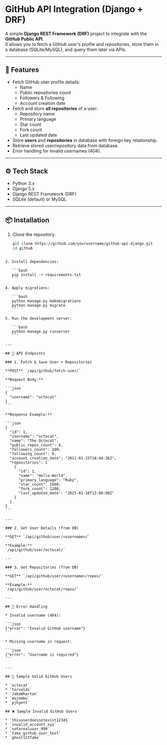 

# GitHub API Integration (Django + DRF)

A simple **Django REST Framework (DRF)** project to integrate with the **GitHub Public API**.  
It allows you to fetch a GitHub user's profile and repositories, store them in a database (SQLite/MySQL), and query them later via APIs.

---

## 🚀 Features
- Fetch GitHub user profile details:
  - Name  
  - Public repositories count  
  - Followers & Following  
  - Account creation date  
- Fetch and store **all repositories** of a user:
  - Repository name  
  - Primary language  
  - Star count  
  - Fork count  
  - Last updated date  
- Store **users** and **repositories** in database with foreign key relationship.
- Retrieve stored user/repository data from database.
- Error handling for invalid usernames (404).

---

## ⚙️ Tech Stack
- Python 3.x
- Django 5.x
- Django REST Framework (DRF)
- SQLite (default) or MySQL

---

## 📦 Installation

1. Clone the repository:
   ```bash
   git clone https://github.com/yourusername/github-api-django.git
   cd github
````

3. Install dependencies:

   ```bash
   pip install -r requirements.txt
   ```

4. Apply migrations:

   ```bash
   python manage.py makemigrations
   python manage.py migrate
   ```

5. Run the development server:

   ```bash
   python manage.py runserver
   ```

---

## 🔗 API Endpoints

### 1. Fetch & Save User + Repositories

**POST** `/api/github/fetch-user/`

**Request Body:**

```json
{
  "username": "octocat"
}
```

**Response Example:**

```json
{
  "id": 1,
  "username": "octocat",
  "name": "The Octocat",
  "public_repos_count": 8,
  "followers_count": 100,
  "following_count": 0,
  "account_creation_date": "2011-01-25T18:44:36Z",
  "repositories": [
    {
      "id": 1,
      "name": "Hello-World",
      "primary_language": "Ruby",
      "star_count": 1600,
      "fork_count": 1200,
      "last_updated_date": "2025-01-10T12:00:00Z"
    }
  ]
}
```

---

### 2. Get User Details (from DB)

**GET** `/api/github/user/<username>/`

**Example:**
`/api/github/user/octocat/`

---

### 3. Get Repositories (from DB)

**GET** `/api/github/user/<username>/repos/`

**Example:**
`/api/github/user/octocat/repos/`

---

## 🛑 Error Handling

* Invalid username (404):

```json
{"error": "Invalid GitHub username"}
```

* Missing username in request:

```json
{"error": "Username is required"}
```

---

## 🧪 Sample Valid GitHub Users

* `octocat`
* `torvalds`
* `JakeWharton`
* `mojombo`
* `pjhyett`

## ❌ Sample Invalid GitHub Users

* `thisuserdoesnotexist12345`
* `invalid_account_xyz`
* `notarealuser_999`
* `fake_github_user_test`
* `ghost123fake`


